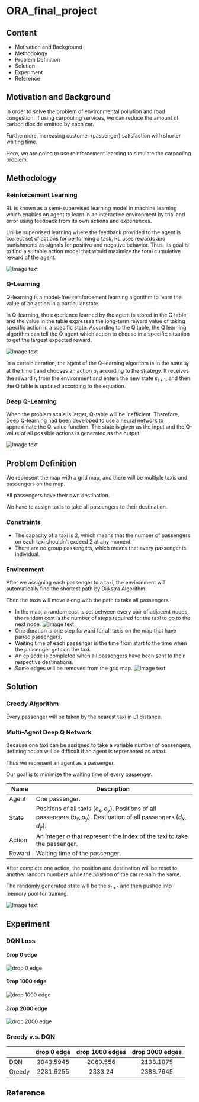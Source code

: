 # ORA_final_project

## Content

* Motivation and Background
* Methodology
* Problem Definition
* Solution
* Experiment
* Reference

## Motivation and Background

In order to solve the problem of environmental pollution and road congestion, if using carpooling services, we can reduce the amount of carbon dioxide emitted by each car.

Furthermore, increasing customer (passenger) satisfaction with shorter waiting time.

Here, we are going to use reinforcement learning to simulate the carpooling problem.

## Methodology

### Reinforcement Learning

RL is known as a semi-supervised learning model in machine learning which enables an agent to learn in an interactive environment by trial and error using feedback from its own actions and experiences.

Unlike supervised learning where the feedback provided to the agent is correct set of actions for performing a task, RL uses rewards and punishments as signals for positive and negative behavior. Thus, its goal is to find a suitable action model that would maximize the total cumulative reward of the agent.

![Image text](https://github.com/Hamu111268/ORA_final_project/blob/main/img_storage/picture1.png)

### Q-Learning

Q-learning is a model-free reinforcement learning algorithm to learn the value of an action in a particular state.

In Q-learning, the experience learned by the agent is stored in the Q table, and the value in the table expresses the long-term reward value of taking specific action in a specific state. According to the Q table, the Q learning algorithm can tell the Q agent which action to choose in a specific situation to get the largest expected reward.

![Image text](https://github.com/Hamu111268/ORA_final_project/blob/main/img_storage/picture2.png)

In a certain iteration, the agent of the Q-learning algorithm is in the state $s_t$ at the time $t$ and chooses an action $a_t$ according to the strategy. It receives the reward $r_t$ from the environment and enters the new state $s_{t+1}$, and then the Q table is updated according to the equation.

### Deep Q-Learning

When the problem scale is larger, Q-table will be inefficient. Therefore, Deep Q-learning had been developed to use a neural network to approximate the Q-value function. The state is given as the input and the Q-value of all possible actions is generated as the output.

![Image text](https://github.com/Hamu111268/ORA_final_project/blob/main/img_storage/picture3.png)

## Problem Definition

We represent the map with a grid map, and there will be multiple taxis and passengers on the map.

All passengers have their own destination.

We have to assign taxis to take all passengers to their destination.

### Constraints

* The capacity of a taxi is 2, which means that the number of passengers on each taxi shouldn’t exceed 2 at any moment.
* There are no group passengers, which means that every passenger is individual.

### Environment

After we assigning each passenger to a taxi, the environment will automatically find the shortest path by Dijkstra Algorithm.

Then the taxis will move along with the path to take all passengers.

* In the map, a random cost is set between every pair of adjacent nodes, the random cost is the number of steps required for the taxi to go to the next node.
    ![Image text](https://github.com/Hamu111268/ORA_final_project/blob/main/img_storage/random_cost.png)
* One duration is one step forward for all taxis on the map that have paired passengers.
* Waiting time of each passenger is the time from start to the time when the passenger gets on the taxi.
* An episode is completed when all passengers have been sent to their respective destinations.
* Some edges will be removed from the grid map.
    ![Image text](https://github.com/Hamu111268/ORA_final_project/blob/main/img_storage/random_drop_edges.png)

## Solution

### Greedy Algorithm

Every passenger will be taken by the nearest taxi in L1 distance.

### Multi-Agent Deep Q Network

Because one taxi can be assigned to take a variable number of passengers, defining action will be difficult if an agent is represented as a taxi.

Thus we represent an agent as a passenger.

Our goal is to minimize the waiting time of every passenger.

| Name   | Description |
| ------ | ----------- |
| Agent  | One passenger. |
| State  | Positions of all taxis $(c_x, c_y)$. Positions of all passengers $(p_x, p_y)$. Destination of all passengers $(d_x, d_y)$. |
| Action | An integer $a$ that represent the index of the taxi to take the passenger. |
| Reward | Waiting time of the passenger. |

After complete one action, the position and destination will be reset to another random numbers while the position of the car remain the same.

The randomly generated state will be the $s_{t + 1}$ and then pushed into memory pool for training.

![Image text](https://github.com/Hamu111268/ORA_final_project/blob/main/img_storage/reset_passenger.png)


## Experiment

### DQN Loss

#### Drop 0 edge

![drop 0 edge](https://github.com/Hamu111268/ORA_final_project/blob/main/img_storage/Loss_history_dqn_drop_0.png)

#### Drop 1000 edge

![drop 1000 edge](https://github.com/Hamu111268/ORA_final_project/blob/main/img_storage/Loss_history_dqn_drop_1000.png)

#### Drop 2000 edge

![drop 2000 edge](https://github.com/Hamu111268/ORA_final_project/blob/main/img_storage/Loss_history_dqn_drop_2000.png)

### Greedy v.s. DQN

|        | drop 0 edge | drop 1000 edges | drop 3000 edges |
| ------ |:-----------:|:---------------:|:---------------:|
| DQN    | 2043.5945   | 2060.556        | 2138.1075       |
| Greedy | 2281.6255   | 2333.24         | 2388.7645       |

## Reference
